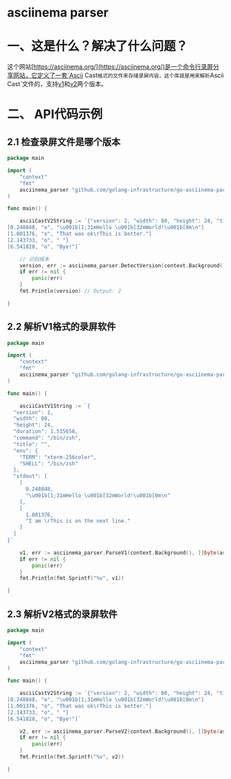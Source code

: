 # asciinema parser 

# 一、这是什么？解决了什么问题？

这个网站[https://asciinema.org/](https://asciinema.org/)是一个命令行录屏分享网站，它定义了一套`Ascii Cast`格式的文件来存储录屏内容，这个库就是用来解析`Ascii Cast`文件的，支持[v1](https://github.com/asciinema/asciinema/blob/develop/doc/asciicast-v1.md)和[v2](https://github.com/asciinema/asciinema/blob/develop/doc/asciicast-v2.md)两个版本。

# 二、 API代码示例

## 2.1 检查录屏文件是哪个版本

```go
package main

import (
	"context"
	"fmt"
	asciinema_parser "github.com/golang-infrastructure/go-asciinema-parser"
)

func main() {

	asciiCastV2String := `{"version": 2, "width": 80, "height": 24, "timestamp": 1504467315, "title": "Demo", "env": {"TERM": "xterm-256color", "SHELL": "/bin/zsh"}}
[0.248848, "o", "\u001b[1;31mHello \u001b[32mWorld!\u001b[0m\n"]
[1.001376, "o", "That was ok\rThis is better."]
[2.143733, "o", " "]
[6.541828, "o", "Bye!"]`

	// 识别版本
	version, err := asciinema_parser.DetectVersion(context.Background(), asciiCastV2String)
	if err != nil {
		panic(err)
	}
	fmt.Println(version) // Output: 2

}
```

## 2.2 解析V1格式的录屏软件

```go
package main

import (
	"context"
	"fmt"
	asciinema_parser "github.com/golang-infrastructure/go-asciinema-parser"
)

func main() {

	asciiCastV1String := `{
  "version": 1,
  "width": 80,
  "height": 24,
  "duration": 1.515658,
  "command": "/bin/zsh",
  "title": "",
  "env": {
    "TERM": "xterm-256color",
    "SHELL": "/bin/zsh"
  },
  "stdout": [
    [
      0.248848,
      "\u001b[1;31mHello \u001b[32mWorld!\u001b[0m\n"
    ],
    [
      1.001376,
      "I am \rThis is on the next line."
    ]
  ]
}`

	v1, err := asciinema_parser.ParseV1(context.Background(), []byte(asciiCastV1String))
	if err != nil {
		panic(err)
	}
	fmt.Println(fmt.Sprintf("%v", v1))

}
```

## 2.3 解析V2格式的录屏软件

```go
package main

import (
	"context"
	"fmt"
	asciinema_parser "github.com/golang-infrastructure/go-asciinema-parser"
)

func main() {

	asciiCastV2String := `{"version": 2, "width": 80, "height": 24, "timestamp": 1504467315, "title": "Demo", "env": {"TERM": "xterm-256color", "SHELL": "/bin/zsh"}}
[0.248848, "o", "\u001b[1;31mHello \u001b[32mWorld!\u001b[0m\n"]
[1.001376, "o", "That was ok\rThis is better."]
[2.143733, "o", " "]
[6.541828, "o", "Bye!"]`

	v2, err := asciinema_parser.ParseV2(context.Background(), []byte(asciiCastV2String))
	if err != nil {
		panic(err)
	}
	fmt.Println(fmt.Sprintf("%v", v2))

}
```



